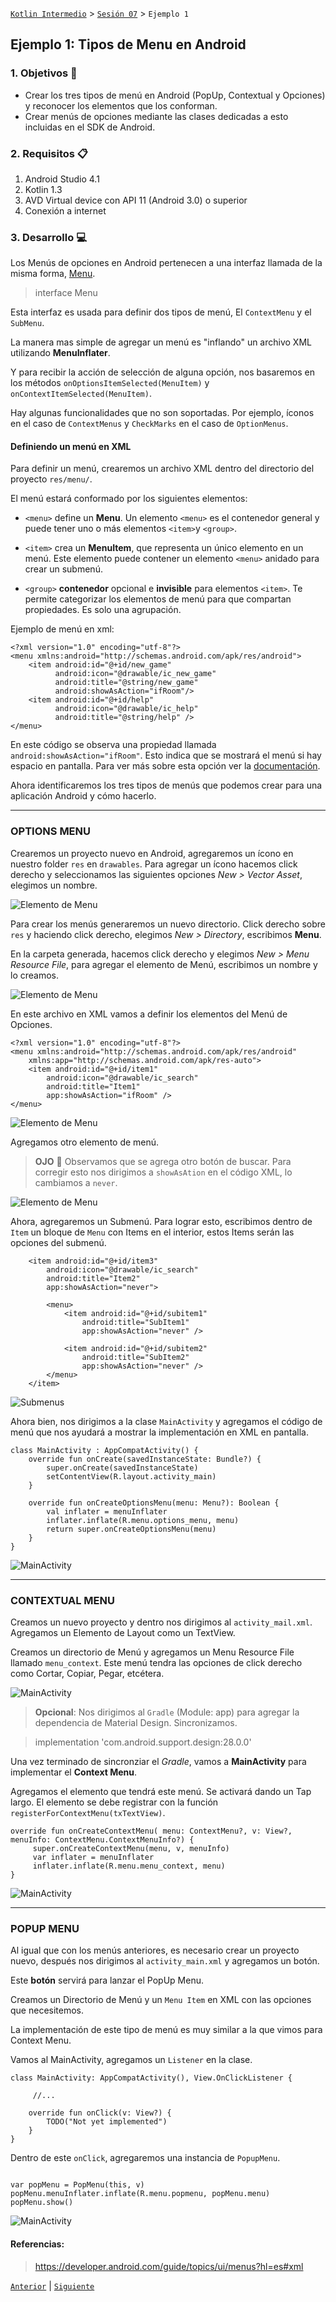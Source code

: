 
[`Kotlin Intermedio`](../../Readme.md) > [`Sesión 07`](../Readme.md) > `Ejemplo 1`


## Ejemplo 1: Tipos de Menu en Android

### 1. Objetivos :dart:

- Crear los tres tipos de menú en Android (PopUp, Contextual y Opciones) y reconocer los elementos que los conforman.
- Crear menús de opciones mediante las clases dedicadas a esto incluidas en el SDK de Android.


### 2. Requisitos :clipboard:

1. Android Studio 4.1
2. Kotlin 1.3
3. AVD Virtual device con API 11 (Android 3.0) o superior
4. Conexión a internet

### 3. Desarrollo :computer:

Los Menús de opciones en Android pertenecen a una interfaz llamada de la misma forma, [Menu](
https://developer.android.com/reference/kotlin/android/view/Menu?hl=es#).

> interface Menu

Esta interfaz es usada para definir dos tipos de menú, El `ContextMenu` y el `SubMenu`.

La manera mas simple de agregar un menú es "inflando" un archivo XML utilizando **MenuInflater**.

Y para recibir la acción de selección de alguna opción, nos basaremos en los métodos `onOptionsItemSelected(MenuItem)` y `onContextItemSelected(MenuItem)`.

Hay algunas funcionalidades que no son soportadas. Por ejemplo, íconos en el caso de `ContextMenus` y `CheckMarks` en el caso de `OptionMenus`.


#### Definiendo un menú en XML

Para definir un menú, crearemos un archivo XML dentro del directorio del proyecto `res/menu/`.

El menú estará conformado por los siguientes elementos:

- `<menu>` define un **Menu**. Un elemento `<menu>` es el contenedor general y puede tener uno o más elementos `<item>`y `<group>`.


- `<item>` crea un **MenuItem**, que representa un único elemento en un menú. Este elemento puede contener un elemento `<menu>` anidado para crear un submenú.


- `<group>` **contenedor** opcional e **invisible** para elementos `<item>`. Te permite categorizar los elementos de menú para que compartan propiedades. Es solo una agrupación.


Ejemplo de menú en xml:

```
<?xml version="1.0" encoding="utf-8"?>
<menu xmlns:android="http://schemas.android.com/apk/res/android">
    <item android:id="@+id/new_game"
          android:icon="@drawable/ic_new_game"
          android:title="@string/new_game"
          android:showAsAction="ifRoom"/>
    <item android:id="@+id/help"
          android:icon="@drawable/ic_help"
          android:title="@string/help" />
</menu>
```

En este código se observa una propiedad llamada `android:showAsAction="ifRoom"`. Esto indica que se mostrará el menú si hay espacio en pantalla. Para ver más sobre esta opción ver la [documentación](https://developer.android.com/guide/topics/resources/menu-resource?hl=es).


<!-- #### Creamos un proyecto nuevo... -->

Ahora identificaremos los tres tipos de menús que podemos crear para una aplicación Android y cómo hacerlo.

---

### OPTIONS MENU

Crearemos un proyecto nuevo en Android, agregaremos un ícono en nuestro folder `res` en `drawables`.  Para agregar un ícono hacemos click derecho y seleccionamos las siguientes opciones _New > Vector Asset_, elegimos un nombre.

![Elemento de Menu](./images/res_icon.png)

Para crear los menús generaremos un nuevo directorio. Click derecho sobre `res` y haciendo click derecho, elegimos _New > Directory_, escribimos **Menu**.

En la carpeta generada, hacemos click derecho y elegimos _New > Menu Resource File_, para agregar el elemento de Menú, escribimos un nombre y lo creamos.

![Elemento de Menu](./images/res_menu.png)

En este archivo en XML vamos a definir los elementos del Menú de Opciones.

```
<?xml version="1.0" encoding="utf-8"?>
<menu xmlns:android="http://schemas.android.com/apk/res/android"
    xmlns:app="http://schemas.android.com/apk/res-auto">
    <item android:id="@+id/item1"
        android:icon="@drawable/ic_search"
        android:title="Item1"
        app:showAsAction="ifRoom" />
</menu>
```

![Elemento de Menu](./images/1.png)

Agregamos otro elemento de menú.

> **OJO** 👀
> Observamos que se agrega otro botón de buscar. Para corregir esto nos dirigimos a `showAsAtion` en el código XML, lo cambiamos a `never`.

![Elemento de Menu](./images/2.gif)

Ahora, agregaremos un Submenú. Para lograr esto, escribimos dentro de `Item` un bloque de `Menu` con Items en el interior, estos Items serán las opciones del submenú.

```
    <item android:id="@+id/item3"
        android:icon="@drawable/ic_search"
        android:title="Item2"
        app:showAsAction="never">

        <menu>
            <item android:id="@+id/subitem1"
                android:title="SubItem1"
                app:showAsAction="never" />

            <item android:id="@+id/subitem2"
                android:title="SubItem2"
                app:showAsAction="never" />
        </menu>
    </item>
```

![Submenus](./images/3.png)


Ahora bien, nos dirigimos a la clase `MainActivity` y agregamos el código de menú que nos ayudará a mostrar la implementación en XML en pantalla.

```
class MainActivity : AppCompatActivity() {
    override fun onCreate(savedInstanceState: Bundle?) {
        super.onCreate(savedInstanceState)
        setContentView(R.layout.activity_main)
    }

    override fun onCreateOptionsMenu(menu: Menu?): Boolean {
        val inflater = menuInflater
        inflater.inflate(R.menu.options_menu, menu)
        return super.onCreateOptionsMenu(menu)
    }
}
```

![MainActivity](./images/4.png)

--- 

### CONTEXTUAL MENU

Creamos un nuevo proyecto y dentro nos dirigimos al `activity_mail.xml`. Agregamos un Elemento de Layout como un TextView.

Creamos un directorio de Menú y agregamos un Menu Resource File llamado `menu_context`. Este menú tendra las opciones de click derecho como Cortar, Copiar, Pegar, etcétera.

![MainActivity](./images/5.png)

> **Opcional**:
Nos dirigimos al `Gradle` (Module: app) para agregar la dependencia de Material Design. Sincronizamos.

> implementation 'com.android.support.design:28.0.0'


Una vez terminado de sincronziar el *Gradle*, vamos a **MainActivity** para implementar el **Context Menu**.

Agregamos el elemento que tendrá este menú. Se activará dando un Tap largo.
El elemento se debe registrar con la función `registerForContextMenu(txTextView)`.


```
override fun onCreateContextMenu( menu: ContextMenu?, v: View?, menuInfo: ContextMenu.ContextMenuInfo?) {
     super.onCreateContextMenu(menu, v, menuInfo)
     var inflater = menuInflater
     inflater.inflate(R.menu.menu_context, menu)
}
```

![MainActivity](./images/6.gif)

---

### POPUP MENU

Al igual que con los menús anteriores, es necesario crear un proyecto nuevo, después nos dirigimos al `activity_main.xml` y agregamos un botón.

Este **botón** servirá para lanzar el PopUp Menu.

Creamos un Directorio de Menú y un `Menu Item` en XML con las opciones que necesitemos. 

La implementación de este tipo de menú es muy similar a la que vimos para Context Menu.

Vamos al MainActivity, agregamos un `Listener` en la clase.

```
class MainActivity: AppCompatActivity(), View.OnClickListener {

	 //...

    override fun onClick(v: View?) {
        TODO("Not yet implemented")
    }
}
```

Dentro de este `onClick`, agregaremos una instancia de `PopupMenu`.

```

var popMenu = PopMenu(this, v)
popMenu.menuInflater.inflate(R.menu.popmenu, popMenu.menu)
popMenu.show()

```
![MainActivity](./images/7.gif)



#### Referencias: 

> https://developer.android.com/guide/topics/ui/menus?hl=es#xml


[`Anterior`](../Readme.md) | [`Siguiente`](../Reto-01/Readme.md)




</div>
